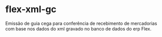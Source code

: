 # flex-xml-gc
Emissão de guia cega para conferência de recebimento de mercadorias com base nos dados do xml gravado no banco de dados do erp Flex.
